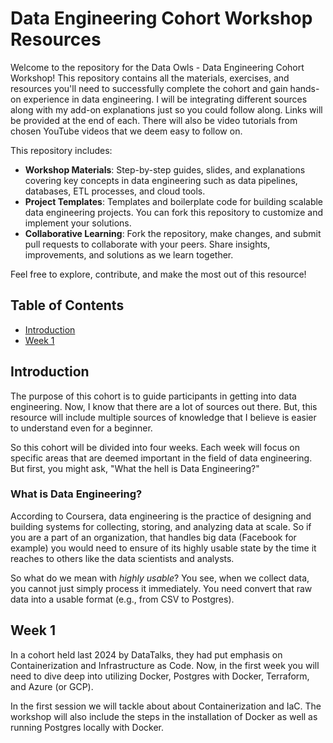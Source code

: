 # Data Engineering Cohort Workshop Resources

Welcome to the repository for the Data Owls - Data Engineering Cohort Workshop! This repository contains all the materials, exercises, and resources you'll need to successfully complete the cohort and gain hands-on experience in data engineering. I will be integrating different sources along with my add-on explanations just so you could follow along. Links will be provided at the end of each. There will also be video tutorials from chosen YouTube videos that we deem easy to follow on.

This repository includes:

- **Workshop Materials**: Step-by-step guides, slides, and explanations covering key concepts in data engineering such as data pipelines, databases, ETL processes, and cloud tools.
- **Project Templates**: Templates and boilerplate code for building scalable data engineering projects. You can fork this repository to customize and implement your solutions.
- **Collaborative Learning**: Fork the repository, make changes, and submit pull requests to collaborate with your peers. Share insights, improvements, and solutions as we learn together.

Feel free to explore, contribute, and make the most out of this resource!

## Table of Contents

- [Introduction](#introduction)
- [Week 1](#week-1)

## Introduction
The purpose of this cohort is to guide participants in getting into data engineering. Now, I know that there are a lot of sources out there. But, this resource will include multiple sources of knowledge that I believe is easier to understand even for a beginner.

So this cohort will be divided into four weeks. Each week will focus on specific areas that are deemed important in the field of data engineering. But first, you might ask, "What the hell is Data Engineering?"

### What is Data Engineering?
According to Coursera, data engineering is the practice of designing and building systems for collecting, storing, and analyzing data at scale. So if you are a part of an organization, 
that handles big data (Facebook for example) you would need to ensure of its highly usable state by the time it reaches to
others like the data scientists and analysts. 

So what do we mean with *highly usable*? You see, when we collect data, you cannot just simply process it immediately. You need convert that raw data into a usable format (e.g., from CSV to Postgres).

## Week 1
In a cohort held last 2024 by DataTalks, they had put emphasis on Containerization and Infrastructure as Code.
Now, in the first week you will need to dive deep into utilizing Docker, Postgres with Docker, Terraform, and Azure (or GCP).

In the first session we will tackle about about Containerization and IaC. The workshop will also include the steps in the installation of Docker as well as running Postgres locally with Docker.
